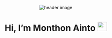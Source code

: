<p align="center">
  <img src="https://images.unsplash.com/photo-1463725876303-ff840e2aa8d5?q=80&w=1932&auto=format&fit=crop&ixlib=rb-4.1.0&ixid=M3wxMjA3fDB8MHxwaG90by1wYWdlfHx8fGVufDB8fHx8fA%3D%3D" alt="header image" />
</p>

<h1 align="center">Hi, I’m Monthon Ainto <img height="30" src="https://em-content.zobj.net/thumbs/120/apple/354/waving-hand_1f44b.png" /></h1>

